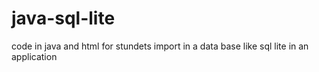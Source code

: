 # java-sql-lite
code in java and html for stundets import in a data base like sql lite in an application
